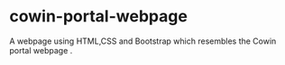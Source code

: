 # cowin-portal-webpage
A webpage using HTML,CSS and Bootstrap which resembles the Cowin portal webpage .
